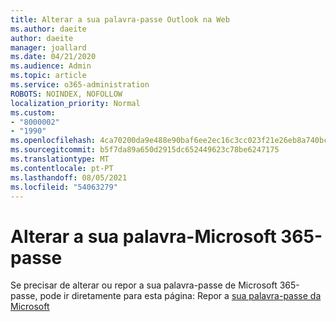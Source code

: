 ```yaml
---
title: Alterar a sua palavra-passe Outlook na Web
ms.author: daeite
author: daeite
manager: joallard
ms.date: 04/21/2020
ms.audience: Admin
ms.topic: article
ms.service: o365-administration
ROBOTS: NOINDEX, NOFOLLOW
localization_priority: Normal
ms.custom:
- "8000002"
- "1990"
ms.openlocfilehash: 4ca70200da9e488e90baf6ee2ec16c3cc023f21e26eb8a740bcc3fce1557d6d3
ms.sourcegitcommit: b5f7da89a650d2915dc652449623c78be6247175
ms.translationtype: MT
ms.contentlocale: pt-PT
ms.lasthandoff: 08/05/2021
ms.locfileid: "54063279"
---
```

# <a name="change-your-microsoft-365-password"></a>Alterar a sua palavra-Microsoft 365-passe

Se precisar de alterar ou repor a sua palavra-passe de Microsoft 365-passe, pode ir diretamente para esta página: Repor a [sua palavra-passe da Microsoft](https://go.microsoft.com/fwlink/p/?linkid=841910)